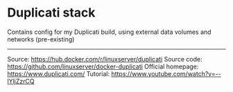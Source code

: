 # Duplicati stack
Contains config for my Duplicati build, using external data volumes and networks (pre-existing)



-------

Source: https://hub.docker.com/r/linuxserver/duplicati
Source code: https://github.com/linuxserver/docker-duplicati
Official homepage: https://www.duplicati.com/
Tutorial: https://www.youtube.com/watch?v=--lYljZzrCQ